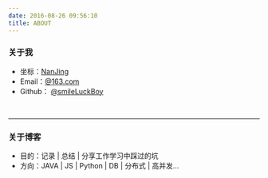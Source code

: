 ```yaml
---
date: 2016-08-26 09:56:10
title: ABOUT
---
```



### 关于我

* <i class="fa fa-location-arrow"></i> 坐标：[NanJing](http://map.baidu.com/?newmap=1&ie=utf-8&s=s%26wd%3D%E5%8D%97%E4%BA%AC)
* <i class="fa fa-envelope"></i> Email：[@163.com](Mailto:smile_luck_boy@163.com)
* <i class="fa fa-github"></i> Github：	[@smileLuckBoy](https://github.com/smileLuckBoy)


<br>

----

### 关于博客
* 目的：记录 | 总结 | 分享工作学习中踩过的坑
* 方向：JAVA | JS | Python | DB | 分布式 | 高并发...



